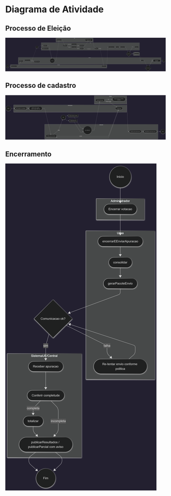# Diagrama de Atividade

## Processo de Eleição
<img src="https://github.com/koiamagabriel/Projeto-1---Grupo-A/blob/main/diagramadeatividade3.png"
     alt="Diagrama de Estados1">

## Processo de cadastro


<img src="https://github.com/koiamagabriel/Projeto-1---Grupo-A/blob/main/Diagrama%20de%20atividade1.png"
     alt="Diagrama de Estados2">

## Encerramento


<img src="https://github.com/koiamagabriel/Projeto-1---Grupo-A/blob/main/diagramatividade2.png"
     alt="Diagrama de Estados3">



